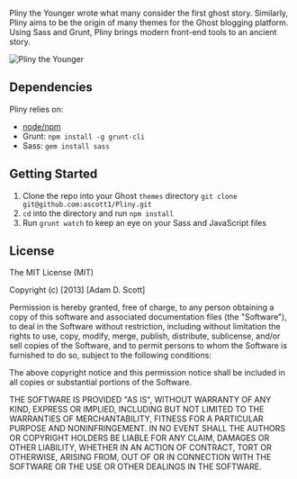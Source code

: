 Pliny the Younger wrote what many consider the first ghost story. Similarly, Pliny aims to be the origin of many themes for the Ghost blogging platform. Using Sass and Grunt, Pliny brings modern front-end tools to an ancient story.

![Pliny the Younger](https://raw.github.com/ascott1/Pliny/master/assets/img/pliny.jpg)

## Dependencies

Pliny relies on:

* [node/npm](http://nodejs.org/)
* Grunt: `npm install -g grunt-cli`
* Sass: `gem install sass`

## Getting Started

1. Clone the repo into your Ghost `themes` directory `git clone git@github.com:ascott1/Pliny.git`
2. `cd` into the directory and run `npm install`
3. Run `grunt watch` to keep an eye on your Sass and JavaScript files

## License

The MIT License (MIT)

Copyright (c) [2013] [Adam D. Scott]

Permission is hereby granted, free of charge, to any person obtaining a copy
of this software and associated documentation files (the "Software"), to deal
in the Software without restriction, including without limitation the rights
to use, copy, modify, merge, publish, distribute, sublicense, and/or sell
copies of the Software, and to permit persons to whom the Software is
furnished to do so, subject to the following conditions:

The above copyright notice and this permission notice shall be included in all
copies or substantial portions of the Software.

THE SOFTWARE IS PROVIDED "AS IS", WITHOUT WARRANTY OF ANY KIND, EXPRESS OR
IMPLIED, INCLUDING BUT NOT LIMITED TO THE WARRANTIES OF MERCHANTABILITY,
FITNESS FOR A PARTICULAR PURPOSE AND NONINFRINGEMENT. IN NO EVENT SHALL THE
AUTHORS OR COPYRIGHT HOLDERS BE LIABLE FOR ANY CLAIM, DAMAGES OR OTHER
LIABILITY, WHETHER IN AN ACTION OF CONTRACT, TORT OR OTHERWISE, ARISING FROM,
OUT OF OR IN CONNECTION WITH THE SOFTWARE OR THE USE OR OTHER DEALINGS IN THE
SOFTWARE.